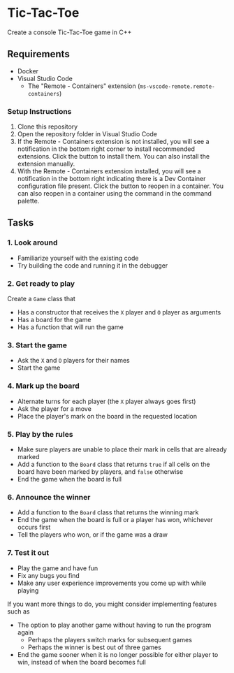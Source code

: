 # Tic-Tac-Toe

Create a console Tic-Tac-Toe game in C++

## Requirements

- Docker
- Visual Studio Code
  - The "Remote - Containers" extension (`ms-vscode-remote.remote-containers`)

### Setup Instructions

1. Clone this repository
2. Open the repository folder in Visual Studio Code
3. If the Remote - Containers extension is not installed, you will see a notification in the bottom right corner to install recommended extensions. Click the button to install them. You can also install the extension manually.
4. With the Remote - Containers extension installed, you will see a notification in the bottom right indicating there is a Dev Container configuration file present. Click the button to reopen in a container. You can also reopen in a container using the command in the command palette.

## Tasks

### 1. Look around
- Familiarize yourself with the existing code
- Try building the code and running it in the debugger

### 2. Get ready to play
Create a `Game` class that
- Has a constructor that receives the `X` player and `O` player as arguments
- Has a board for the game
- Has a function that will run the game

### 3. Start the game
- Ask the `X` and `O` players for their names
- Start the game

### 4. Mark up the board
- Alternate turns for each player (the `X` player always goes first)
- Ask the player for a move
- Place the player's mark on the board in the requested location

### 5. Play by the rules
- Make sure players are unable to place their mark in cells that are already marked
- Add a function to the `Board` class that returns `true` if all cells on the board have been marked by players, and `false` otherwise
- End the game when the board is full

### 6. Announce the winner
- Add a function to the `Board` class that returns the winning mark
- End the game when the board is full or a player has won, whichever occurs first
- Tell the players who won, or if the game was a draw

### 7. Test it out
- Play the game and have fun
- Fix any bugs you find
- Make any user experience improvements you come up with while playing

If you want more things to do, you might consider implementing features such as
- The option to play another game without having to run the program again
  - Perhaps the players switch marks for subsequent games
  - Perhaps the winner is best out of three games
- End the game sooner when it is no longer possible for either player to win, instead of when the board becomes full
